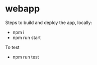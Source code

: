 # webapp

Steps to build and deploy the app, locally:

- npm i
- npm run start

To test
- npm run test
